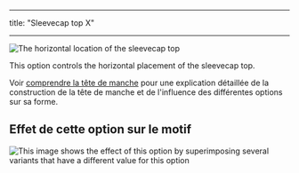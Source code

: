 - - -
title: "Sleevecap top X"
- - -

![The horizontal location of the sleevecap top](./sleevecaptopfactorx.svg)

This option controls the horizontal placement of the sleevecap top.

<Tip>

Voir [comprendre la tête de manche](/docs/patterns/brian/options#understanding-the-sleevecap) pour une explication détaillée de la construction de la tête de manche et de l'influence des différentes options sur sa forme.

</Tip>

## Effet de cette option sur le motif

![This image shows the effect of this option by superimposing several variants that have a different value for this option](breanna_sleevecaptopfactorx_sample.svg "Effect of this option on the pattern")
